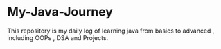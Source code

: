 # My-Java-Journey
This  repository is my daily log of learning java from basics to advanced , including OOPs , DSA and Projects.
